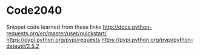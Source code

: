 # Code2040
Snippet code learned from these links
http://docs.python-requests.org/en/master/user/quickstart/
https://pypi.python.org/pypi/requests
https://pypi.python.org/pypi/python-dateutil/2.5.2


